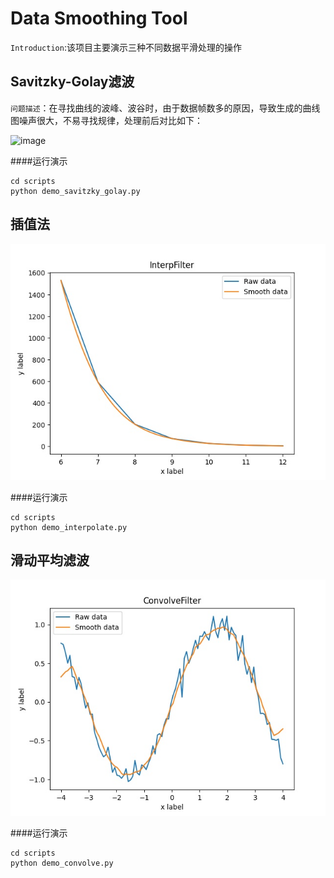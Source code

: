 # Data Smoothing Tool
```Introduction```:该项目主要演示三种不同数据平滑处理的操作

## Savitzky-Golay滤波
```问题描述```：在寻找曲线的波峰、波谷时，由于数据帧数多的原因，导致生成的曲线图噪声很大，不易寻找规律，处理前后对比如下：

![image](https://github.com/Daming-TF/Smoothing-Tool/blob/master/output/demo-SavGolFilter.jpg)

####运行演示
```angular2html
cd scripts
python demo_savitzky_golay.py
```

## 插值法

![image](https://github.com/Daming-TF/Smoothing-Tool/blob/master/output/demo-InterpFilter.jpg)

####运行演示
```angular2html
cd scripts
python demo_interpolate.py
```

## 滑动平均滤波

![image](https://github.com/Daming-TF/Smoothing-Tool/blob/master/output/demo-ConvolveFilter.jpg)

####运行演示
```angular2html
cd scripts
python demo_convolve.py
```